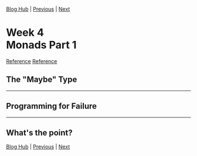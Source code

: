 [Blog Hub](../index) | [Previous](week3) | [Next](week5)

# Week 4<br>Monads Part 1

[Reference](https://www.cs.rit.edu/~swm/cs561/All_About_Monads.pdf)
[Reference](https://www.youtube.com/watch?v=t1e8gqXLbsU&ab_channel=Computerphile)

## The "Maybe" Type

---

## Programming for Failure

---

## What's the point?

[Blog Hub](../index) | [Previous](week3) | [Next](week5)
